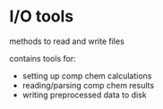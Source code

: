 # I/O tools

methods to read and write files

contains tools for:

- setting up comp chem calculations
- reading/parsing comp chem results
- writing preprocessed data to disk
